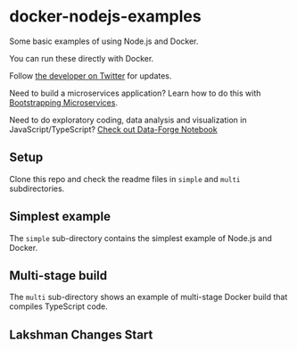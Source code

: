 # docker-nodejs-examples

Some basic examples of using Node.js and Docker.

You can run these directly with Docker.

Follow [the developer on Twitter](https://twitter.com/codecapers) for updates. 

Need to build a microservices application? Learn how to do this with [Bootstrapping Microservices](http://bit.ly/2o0aDsP).

Need to do exploratory coding, data analysis and visualization in JavaScript/TypeScript? [Check out Data-Forge Notebook](http://www.data-forge-notebook.com/)

## Setup

Clone this repo and check the readme files in `simple` and `multi` subdirectories.

## Simplest example

The `simple` sub-directory contains the simplest example of Node.js and Docker.

## Multi-stage build 

The `multi` sub-directory shows an example of multi-stage Docker build that compiles TypeScript code.

## Lakshman Changes Start
